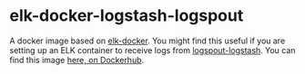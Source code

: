 # elk-docker-logstash-logspout

A docker image based on [elk-docker](https://github.com/spujadas/elk-docker).
You might find this useful if you are setting up an ELK container to receive logs from [logspout-logstash](https://github.com/looplab/logspout-logstash).
You can find this image [here, on Dockerhub](https://hub.docker.com/r/decentral1se/elk-docker-logstash-logspout/).
